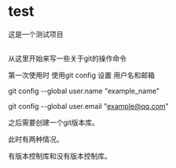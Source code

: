 # test
这是一个测试项目

##
从这里开始来写一些关于git的操作命令

第一次使用时 使用git config 设置 用户名和邮箱

git config --global user.name "example_name" 

git config --global user.email "example@qq.com"

之后需要创建一个git版本库。

此时有两种情况。

有版本控制库和没有版本控制库。